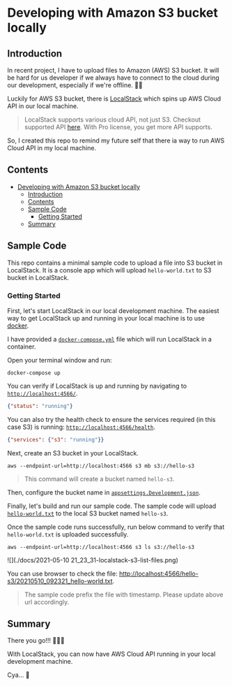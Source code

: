 # Developing with Amazon S3 bucket locally

## Introduction

In recent project, I have to upload files to Amazon (AWS) S3 bucket. It will be hard for us developer if we always have to connect to the cloud during our development, especially if we're offline. 🤷‍♂️

Luckily for AWS S3 bucket, there is [LocalStack](https://github.com/localstack/localstack) which spins up AWS Cloud API in our local machine.

> LocalStack supports various cloud API, not just S3. Checkout supported API [here](https://github.com/localstack/localstack#overview). With Pro license, you get more API supports.

So, I created this repo to remind my future self that there ia way to run AWS Cloud API in my local machine.

## Contents
- [Developing with Amazon S3 bucket locally](#developing-with-amazon-s3-bucket-locally)
    - [Introduction](#introduction)
    - [Contents](#contents)
    - [Sample Code](#sample-code)
        - [Getting Started](#getting-started)
    - [Summary](#summary)

## Sample Code

This repo contains a minimal sample code to upload a file into S3 bucket in LocalStack. It is a console app which will upload `hello-world.txt` to S3 bucket in LocalStack.

### Getting Started

First, let's start LocalStack in our local development machine. 
The easiest way to get LocalStack up and running in your local machine is to use [docker](https://www.docker.com/get-started).

I have provided a [`docker-compose.yml`](./docker-compose.yml) file which will run LocalStack in a container.

Open your terminal window and run:
```
docker-compose up
```

You can verify if LocalStack is up and running by navigating to [`http://localhost:4566/`](http://localhost:4566/). 

```json
{"status": "running"}
```

You can also try the health check to ensure the services required (in this case S3) is running: [`http://localhost:4566/health`](http://localhost:4566/health). 

```json
{"services": {"s3": "running"}}
```

Next, create an S3 bucket in your LocalStack.

```
aws --endpoint-url=http://localhost:4566 s3 mb s3://hello-s3
```
> This command will create a bucket named `hello-s3`.

Then, configure the bucket name in [`appsettings.Development.json`](./src/AmazonS3Tutorial.ConsoleApp/appsettings.Development.json).

Finally, let's build and run our sample code. The sample code will upload [`hello-world.txt`](./src/AmazonS3Tutorial.ConsoleApp/hello-world.txt) to the local S3 bucket named `hello-s3`.

Once the sample code runs successfully, run below command to verify that `hello-world.txt` is uploaded successfully.

```
aws --endpoint-url=http://localhost:4566 s3 ls s3://hello-s3
```

![](./docs/2021-05-10 21_23_31-localstack-s3-list-files.png)

You can use browser to check the file: [http://localhost:4566/hello-s3/20210510_092321_hello-world.txt](http://localhost:4566/hello-s3/20210510_092321_hello-world.txt).

> The sample code prefix the file with timestamp. Please update above url accordingly.

## Summary

There you go!!! 🎉🎉🎉

With LocalStack, you can now have AWS Cloud API running in your local development machine.

Cya... 👋


